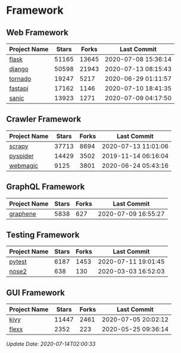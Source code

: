 # Framework

## Web Framework

| Project Name | Stars | Forks | Last Commit |
| ------------ | ----- | ----- | ----------- |
| [flask](https://github.com/pallets/flask) | 51165 | 13645 | 2020-07-08 15:36:14 |
| [django](https://github.com/django/django) | 50598 | 21943 | 2020-07-13 08:15:43 |
| [tornado](https://github.com/tornadoweb/tornado) | 19247 | 5217 | 2020-06-29 01:11:57 |
| [fastapi](https://github.com/tiangolo/fastapi) | 17162 | 1146 | 2020-07-10 18:41:35 |
| [sanic](https://github.com/huge-success/sanic) | 13923 | 1271 | 2020-07-09 04:17:50 |

## Crawler Framework

| Project Name | Stars | Forks | Last Commit |
| ------------ | ----- | ----- | ----------- |
| [scrapy](https://github.com/scrapy/scrapy) | 37713 | 8694 | 2020-07-13 11:01:06 |
| [pyspider](https://github.com/binux/pyspider) | 14429 | 3502 | 2019-11-14 06:16:04 |
| [webmagic](https://github.com/code4craft/webmagic) | 9125 | 3801 | 2020-06-24 05:43:16 |

## GraphQL Framework

| Project Name | Stars | Forks | Last Commit |
| ------------ | ----- | ----- | ----------- |
| [graphene](https://github.com/graphql-python/graphene) | 5838 | 627 | 2020-07-09 16:55:27 |

## Testing Framework

| Project Name | Stars | Forks | Last Commit |
| ------------ | ----- | ----- | ----------- |
| [pytest](https://github.com/pytest-dev/pytest) | 6187 | 1453 | 2020-07-11 19:01:45 |
| [nose2](https://github.com/nose-devs/nose2) | 638 | 130 | 2020-03-03 16:52:03 |

## GUI Framework

| Project Name | Stars | Forks | Last Commit |
| ------------ | ----- | ----- | ----------- |
| [kivy](https://github.com/kivy/kivy) | 11447 | 2461 | 2020-07-05 20:02:12 |
| [flexx](https://github.com/flexxui/flexx) | 2352 | 223 | 2020-05-25 09:36:14 |

*Update Date: 2020-07-14T02:00:33*
